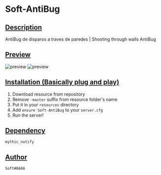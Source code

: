 # Soft-AntiBug
## <ins>Description
AntiBug de disparos a traves de paredes | Shooting through walls AntiBug

## <ins>Preview
![preview](https://media.discordapp.net/attachments/815773776645980211/815774750147346462/unknown.png?width=660&height=343)
![preview](https://media.discordapp.net/attachments/855431655660716077/862191843961733120/unknown.png)

## <ins>Installation (Basically plug and play)

1. Download resource from repository
2. Remove `-master` suffix from resource folder's name
3. Put it in your `resources` directory
4. Add `ensure Soft-AntiBug` to your `server.cfg`
5. Run the server!

## <ins>Dependency

`mythic_notify`

## <ins>Author

`Soft#6666`
